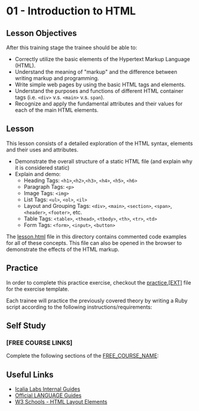 # 01 - Introduction to HTML

## Lesson Objectives

After this training stage the trainee should be able to:

+ Correctly utilize the basic elements of the Hypertext Markup Language (HTML).
+ Understand the meaning of "markup" and the difference between writing markup and programming.
+ Write simple web pages by using the basic HTML tags and elements.
+ Understand the purposes and functions of different HTML container tags (i.e. `<div>` v.s. `<main>` v.s. `span`).
+ Recognize and apply the fundamental attributes and their values for each of the main HTML elements.
  
## Lesson

This lesson consists of a detailed exploration of the HTML syntax, elements and their uses and attributes.

+ Demonstrate the overall structure of a static HTML file (and explain why it is considered static)
+ Explain and demo:
  + Heading Tags: `<h1>`,`<h2>`,`<h3>`, `<h4>`, `<h5>`, `<h6>`
  + Paragraph Tags: `<p>`
  + Image Tags: `<img>`
  + List Tags: `<ul>`, `<ol>`, `<il>`
  + Layout and Grouping Tags: `<div>`, `<main>`, `<section>`, `<span>`, `<header>`, `<footer>`, etc.
  + Table Tags: `<table>`, `<thead>`, `<tbody>`, `<th>`, `<tr>`, `<td>`
  + Form Tags: `<form>`, `<input>`, `<button>`

The [lesson.html](/lesson.html) file in this directory contains commented code examples for all of these concepts. This file can also be opened in the browser to demonstrate the effects of the HTML markup.

## Practice

In order to complete this practice exercise, checkout the [practice.[EXT]](/practice.[EXT]) file for the exercise template.

Each trainee will practice the previously covered theory by writing a Ruby script according to the following instructions/requirements:

## Self Study

### [FREE COURSE LINKS]

Complete the following sections of the [FREE_COURSE_NAME](https://FREE_COURSE_LINK):

## Useful Links

+ [Icalia Labs Internal Guides](https://github.com/IcaliaLabs/guides/)
+ [Official LANGUAGE Guides](https://OFFICIAL_LANGUAGE_GUIDES)
+ [W3 Schools - HTML Layout Elements](https://www.w3schools.com/html/html_layout.asp)